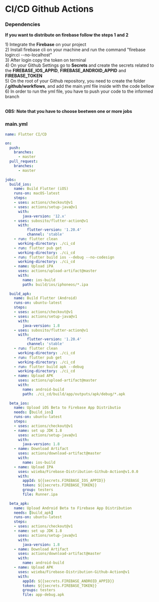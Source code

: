 # CI/CD Github Actions

### Dependencies
<p><b>If you want to distribute on firebase follow the steps 1 and 2</b></p>
1) Integrate the <b>Firebase</b> on your project </br>
2) Install firebase cli on your machine and run the command "firebase login:ci --no-localhost" </br>
3) After login copy the token on terminal</br>
4) On your Github Settings go to <b>Secrets</b> and create the secrets related to the <b>FIREBASE_IOS_APPID</b>, <b>FIREBASE_ANDROID_APPID</b> and <b>FIREBASE_TOKEN</b> </br>
5) On the root of your Github repository, you need to create the folder <b>/.github/workflows</b>, and add the main.yml file inside with the code bellow </br>
6) In order to run the yml file, you have to push your code to the informed branch </br></br>


<b>OBS: Note that you have to choose beetwen one or more jobs</b>


### main.yml
```yml
name: Flutter CI/CD

on:
  push:
    branches:
      - master
  pull_request:
    branches:
      - master
    
jobs:
  build_ios:
    name: Build Flutter (iOS)
    runs-on: macOS-latest
    steps:
    - uses: actions/checkout@v1
    - uses: actions/setup-java@v1
      with:
        java-version: '12.x'
    - uses: subosito/flutter-action@v1
      with:
          flutter-version: '1.20.4'
          channel: 'stable'
    - run: flutter clean
      working-directory: ./ci_cd
    - run: flutter pub get
      working-directory: ./ci_cd
    - run: flutter build ios --debug --no-codesign
      working-directory: ./ci_cd
    - name: Upload iPA
      uses: actions/upload-artifact@master
      with:
        name: ios-build
        path: build/ios/iphoneos/*.ipa
        
  build_apk:
    name: Build Flutter (Android)
    runs-on: ubuntu-latest
    steps:
    - uses: actions/checkout@v1
    - uses: actions/setup-java@v1
      with:
        java-version: 1.8
    - uses: subosito/flutter-action@v1
      with:
          flutter-version: '1.20.4'
          channel: 'stable'
    - run: flutter clean
      working-directory: ./ci_cd
    - run: flutter pub get
      working-directory: ./ci_cd
    - run: flutter build apk --debug
      working-directory: ./ci_cd
    - name: Upload APK
      uses: actions/upload-artifact@master
      with:
        name: android-build
        path: ./ci_cd/build/app/outputs/apk/debug/*.apk
         
  beta_ios:
    name: Upload iOS Beta to Firebase App Distributio
    needs: [build_ios]
    runs-on: ubuntu-latest
    steps:
    - uses: actions/checkout@v1
    - name: set up JDK 1.8
      uses: actions/setup-java@v1
      with:
        java-version: 1.8
    - name: Download Artifact
      uses: actions/download-artifact@master
      with:
        name: ios-build
    - name: Upload IPA
      uses: wzieba/Firebase-Distribution-Github-Action@v1.0.0
      with:
        appId: ${{secrets.FIREBASE_IOS_APPID}}
        token: ${{secrets.FIREBASE_TOKEN}}
        group: testers
        file: Runner.ipa
         
  beta_apk:
    name: Upload Android Beta to Firebase App Distribution
    needs: [build_apk]
    runs-on: ubuntu-latest
    steps:
    - uses: actions/checkout@v1
    - name: set up JDK 1.8
      uses: actions/setup-java@v1
      with:
        java-version: 1.8
    - name: Download Artifact
      uses: actions/download-artifact@master
      with:
        name: android-build
    - name: Upload APK
      uses: wzieba/Firebase-Distribution-Github-Action@v1
      with:
        appId: ${{secrets.FIREBASE_ANDROID_APPID}}
        token: ${{secrets.FIREBASE_TOKEN}}
        groups: testers
        file: app-debug.apk
```
